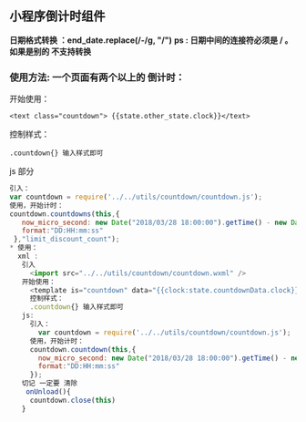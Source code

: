 ## 小程序倒计时组件


**日期格式转换 ：end_date.replace(/-/g, "/")**
**ps : 日期中间的连接符必须是 / 。如果是别的 不支持转换**


### 使用方法: 一个页面有两个以上的 倒计时：
 开始使用：
 ```
 <text class="countdown"> {{state.other_state.clock}}</text>
 ```
 控制样式：
 ```
 .countdown{} 输入样式即可
 ```
 js 部分
 ```js
 引入：
 var countdown = require('../../utils/countdown/countdown.js');
 使用，开始计时：
 countdown.countdowns(this,{
    now_micro_second: new Date("2018/03/28 18:00:00").getTime() - new Date().getTime(),
    format:"DD:HH:mm:ss"
  },"limit_discount_count");
 * 使用：
   xml :
    引入
      <import src="../../utils/countdown/countdown.wxml" />
    开始使用：
      <template is="countdown" data="{{clock:state.countdownData.clock}}"/>
      控制样式：
      .countdown{} 输入样式即可
    js:
      引入：
        var countdown = require('../../utils/countdown/countdown.js');
      使用，开始计时：
      countdown.countdown(this,{
        now_micro_second: new Date("2018/03/28 18:00:00").getTime() - new Date().getTime(),
        format:"DD:HH:mm:ss"
      });
    切记 一定要 清除
     onUnload(){
      countdown.close(this)
    }
```